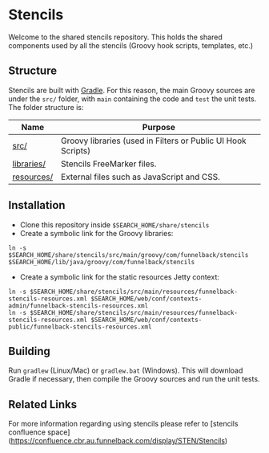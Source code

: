 # Stencils

Welcome to the shared stencils repository. This holds the shared components used by all the stencils (Groovy hook scripts, templates, etc.)

## Structure

Stencils are built with [Gradle](https://gradle.org/). For this reason, the main Groovy sources are under the `src/` folder, with `main` containing the code and `test` the unit tests. The folder structure is:

 Name                    | Purpose 
 ----------------------- | -------
 [src/](src)             | Groovy libraries (used in Filters or Public UI Hook Scripts)
 [libraries/](libraries) | Stencils FreeMarker files. 
 [resources/](resources) | External files such as JavaScript and CSS. 

## Installation

* Clone this repository inside `$SEARCH_HOME/share/stencils`
* Create a symbolic link for the Groovy libraries:

```
ln -s $SEARCH_HOME/share/stencils/src/main/groovy/com/funnelback/stencils $SEARCH_HOME/lib/java/groovy/com/funnelback/stencils
```

* Create a symbolic link for the static resources Jetty context:

```
ln -s $SEARCH_HOME/share/stencils/src/main/resources/funnelback-stencils-resources.xml $SEARCH_HOME/web/conf/contexts-admin/funnelback-stencils-resources.xml
ln -s $SEARCH_HOME/share/stencils/src/main/resources/funnelback-stencils-resources.xml $SEARCH_HOME/web/conf/contexts-public/funnelback-stencils-resources.xml
```

## Building

Run `gradlew` (Linux/Mac) or `gradlew.bat` (Windows). This will download Gradle if necessary, then compile the Groovy sources and run the unit tests.

## Related Links

For more information regarding using stencils please refer to [stencils confluence space] (https://confluence.cbr.au.funnelback.com/display/STEN/Stencils)

